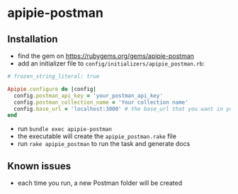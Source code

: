 # apipie-postman

## Installation

* find the gem on https://rubygems.org/gems/apipie-postman
* add an initializer file to `config/initializers/apipie_postman.rb`:
```ruby
# frozen_string_literal: true

Apipie.configure do |config|
  config.postman_api_key = 'your_postman_api_key'
  config.postman_collection_name = 'Your collection name'
  config.base_url = 'localhost:3000' # the base_url that you want in your postman collection
end

```
* run `bundle exec apipie-postman`
* the executable will create the `apipie_postman.rake` file
* run `rake apipie_postman` to run the task and generate docs

## Known issues

* each time you run, a new Postman folder will be created
